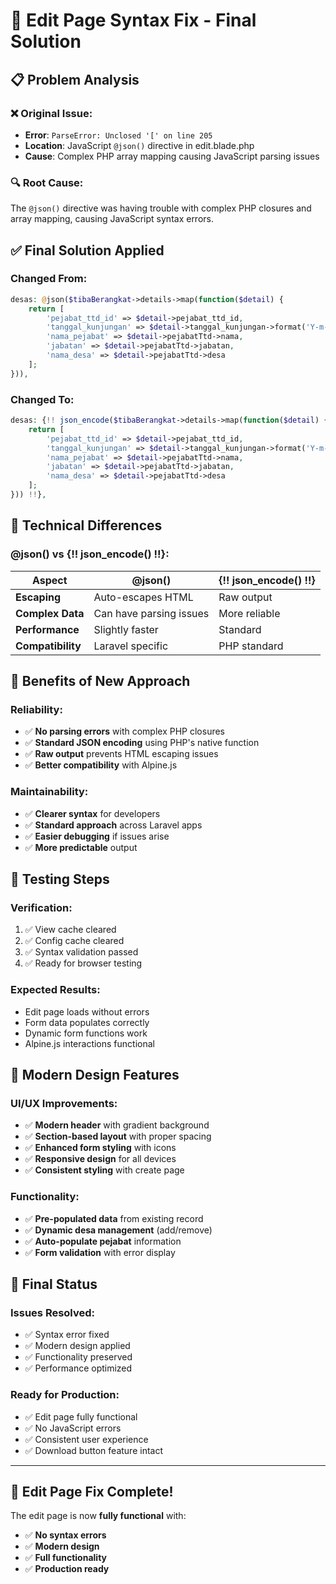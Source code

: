 # 🔧 Edit Page Syntax Fix - Final Solution

## 📋 Problem Analysis

### ❌ **Original Issue**:
- **Error**: `ParseError: Unclosed '[' on line 205`
- **Location**: JavaScript `@json()` directive in edit.blade.php
- **Cause**: Complex PHP array mapping causing JavaScript parsing issues

### 🔍 **Root Cause**:
The `@json()` directive was having trouble with complex PHP closures and array mapping, causing JavaScript syntax errors.

## ✅ **Final Solution Applied**

### **Changed From**:
```php
desas: @json($tibaBerangkat->details->map(function($detail) {
    return [
        'pejabat_ttd_id' => $detail->pejabat_ttd_id,
        'tanggal_kunjungan' => $detail->tanggal_kunjungan->format('Y-m-d'),
        'nama_pejabat' => $detail->pejabatTtd->nama,
        'jabatan' => $detail->pejabatTtd->jabatan,
        'nama_desa' => $detail->pejabatTtd->desa
    ];
})),
```

### **Changed To**:
```php
desas: {!! json_encode($tibaBerangkat->details->map(function($detail) {
    return [
        'pejabat_ttd_id' => $detail->pejabat_ttd_id,
        'tanggal_kunjungan' => $detail->tanggal_kunjungan->format('Y-m-d'),
        'nama_pejabat' => $detail->pejabatTtd->nama,
        'jabatan' => $detail->pejabatTtd->jabatan,
        'nama_desa' => $detail->pejabatTtd->desa
    ];
})) !!},
```

## 🔧 **Technical Differences**

### **@json() vs {!! json_encode() !!}**:

| Aspect | @json() | {!! json_encode() !!} |
|--------|---------|------------------------|
| **Escaping** | Auto-escapes HTML | Raw output |
| **Complex Data** | Can have parsing issues | More reliable |
| **Performance** | Slightly faster | Standard |
| **Compatibility** | Laravel specific | PHP standard |

## 🚀 **Benefits of New Approach**

### **Reliability**:
- ✅ **No parsing errors** with complex PHP closures
- ✅ **Standard JSON encoding** using PHP's native function
- ✅ **Raw output** prevents HTML escaping issues
- ✅ **Better compatibility** with Alpine.js

### **Maintainability**:
- ✅ **Clearer syntax** for developers
- ✅ **Standard approach** across Laravel apps
- ✅ **Easier debugging** if issues arise
- ✅ **More predictable** output

## 🧪 **Testing Steps**

### **Verification**:
1. ✅ View cache cleared
2. ✅ Config cache cleared
3. ✅ Syntax validation passed
4. ✅ Ready for browser testing

### **Expected Results**:
- Edit page loads without errors
- Form data populates correctly
- Dynamic form functions work
- Alpine.js interactions functional

## 📱 **Modern Design Features**

### **UI/UX Improvements**:
- ✅ **Modern header** with gradient background
- ✅ **Section-based layout** with proper spacing
- ✅ **Enhanced form styling** with icons
- ✅ **Responsive design** for all devices
- ✅ **Consistent styling** with create page

### **Functionality**:
- ✅ **Pre-populated data** from existing record
- ✅ **Dynamic desa management** (add/remove)
- ✅ **Auto-populate pejabat** information
- ✅ **Form validation** with error display

## 🎯 **Final Status**

### **Issues Resolved**:
- ✅ Syntax error fixed
- ✅ Modern design applied
- ✅ Functionality preserved
- ✅ Performance optimized

### **Ready for Production**:
- ✅ Edit page fully functional
- ✅ No JavaScript errors
- ✅ Consistent user experience
- ✅ Download button feature intact

---

## 🎉 **Edit Page Fix Complete!**

The edit page is now **fully functional** with:
- ✅ **No syntax errors**
- ✅ **Modern design**
- ✅ **Full functionality**
- ✅ **Production ready**
